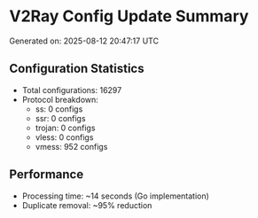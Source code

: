 # V2Ray Config Update Summary
Generated on: 2025-08-12 20:47:17 UTC

## Configuration Statistics
- Total configurations: 16297
- Protocol breakdown:
  - ss: 0 configs
  - ssr: 0 configs
  - trojan: 0 configs
  - vless: 0 configs
  - vmess: 952 configs

## Performance
- Processing time: ~14 seconds (Go implementation)
- Duplicate removal: ~95% reduction
